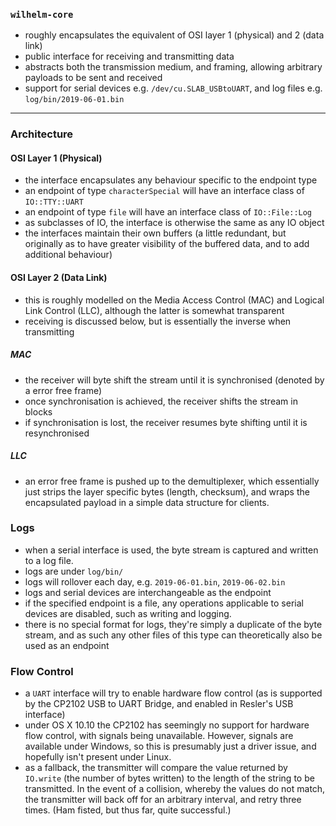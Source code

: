 ### `wilhelm-core`
- roughly encapsulates the equivalent of OSI layer 1 (physical) and 2 (data link)
- public interface for receiving and transmitting data
- abstracts both the transmission medium, and framing, allowing arbitrary payloads to be sent and received
- support for serial devices e.g. `/dev/cu.SLAB_USBtoUART`, and log files e.g. `log/bin/2019-06-01.bin`
---
### Architecture

#### OSI Layer 1 (Physical)
- the interface encapsulates any behaviour specific to the endpoint type
- an endpoint of type `characterSpecial` will have an interface class of `IO::TTY::UART`
- an endpoint of type `file` will have an interface class of `IO::File::Log`
- as subclasses of IO, the interface is otherwise the same as any IO object
- the interfaces maintain their own buffers (a little redundant, but originally as to have greater visibility of the buffered data, and to add additional behaviour)

#### OSI Layer 2 (Data Link)
- this is roughly modelled on the Media Access Control (MAC) and Logical Link Control (LLC), although the latter is somewhat transparent
- receiving is discussed below, but is essentially the inverse when transmitting
##### MAC
- the receiver will byte shift the stream until it is synchronised (denoted by a error free frame)
- once synchronisation is achieved, the receiver shifts the stream in blocks
- if synchronisation is lost, the receiver resumes byte shifting until it is resynchronised
##### LLC
- an error free frame is pushed up to the demultiplexer, which essentially just strips the layer specific bytes (length, checksum), and wraps the encapsulated payload in a simple data structure for clients.


### Logs
- when a serial interface is used, the byte stream is captured and written to a log file.
- logs are under `log/bin/`
- logs will rollover each day, e.g. `2019-06-01.bin`, `2019-06-02.bin`
- logs and serial devices are interchangeable as the endpoint
- if the specified endpoint is a file, any operations applicable to serial devices are disabled, such as writing and logging.
- there is no special format for logs, they're simply a duplicate of the byte stream, and as such any other files of this type can theoretically also be used as an endpoint

### Flow Control
- a `UART` interface will try to enable hardware flow control (as is supported by the CP2102 USB to UART Bridge, and enabled in Resler's USB interface)
- under OS X 10.10 the CP2102 has seemingly no support for hardware flow control, with signals being unavailable. However, signals are available under Windows, so this is presumably just a driver issue, and hopefully isn't present under Linux.
- as a fallback, the transmitter will compare the value returned by `IO.write` (the number of bytes written) to the length of the string to be transmitted. In the event of a collision, whereby the values do not match, the transmitter will back off for an arbitrary interval, and retry three times. (Ham fisted, but thus far, quite successful.)
